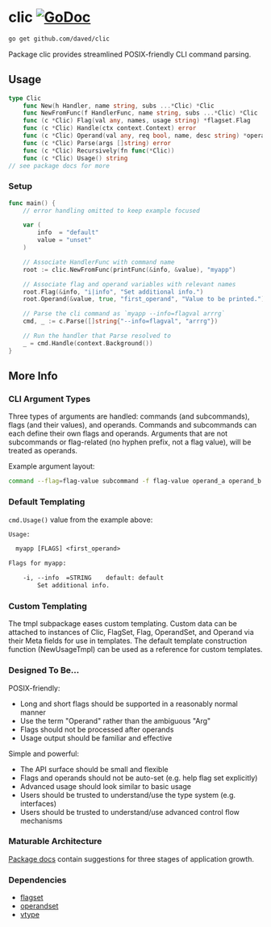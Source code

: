 # clic [![GoDoc](https://pkg.go.dev/badge/github.com/daved/clic.svg)](https://pkg.go.dev/github.com/daved/clic)

```sh
go get github.com/daved/clic
```

Package clic provides streamlined POSIX-friendly CLI command parsing.

## Usage

```go
type Clic
    func New(h Handler, name string, subs ...*Clic) *Clic
    func NewFromFunc(f HandlerFunc, name string, subs ...*Clic) *Clic
    func (c *Clic) Flag(val any, names, usage string) *flagset.Flag
    func (c *Clic) Handle(ctx context.Context) error
    func (c *Clic) Operand(val any, req bool, name, desc string) *operandset.Operand
    func (c *Clic) Parse(args []string) error
    func (c *Clic) Recursively(fn func(*Clic))
    func (c *Clic) Usage() string
// see package docs for more
```

### Setup

```go
func main() {
    // error handling omitted to keep example focused

    var (
        info  = "default"
        value = "unset"
    )

    // Associate HandlerFunc with command name
    root := clic.NewFromFunc(printFunc(&info, &value), "myapp")

    // Associate flag and operand variables with relevant names
    root.Flag(&info, "i|info", "Set additional info.")
    root.Operand(&value, true, "first_operand", "Value to be printed.")

    // Parse the cli command as `myapp --info=flagval arrrg`
    cmd, _ := c.Parse([]string{"--info=flagval", "arrrg"})

    // Run the handler that Parse resolved to
    _ = cmd.Handle(context.Background())
}
```

## More Info

### CLI Argument Types

Three types of arguments are handled: commands (and subcommands), flags (and their values), and
operands. Commands and subcommands can each define their own flags and operands. Arguments that are
not subcommands or flag-related (no hyphen prefix, not a flag value), will be treated as operands.

Example argument layout:

```sh
command --flag=flag-value subcommand -f flag-value operand_a operand_b
```

### Default Templating

`cmd.Usage()` value from the example above:

```txt
Usage:

  myapp [FLAGS] <first_operand>

Flags for myapp:

    -i, --info  =STRING    default: default
        Set additional info.
```

### Custom Templating

The tmpl subpackage eases custom templating. Custom data can be attached to instances of Clic,
FlagSet, Flag, OperandSet, and Operand via their Meta fields for use in templates. The default
template construction function (NewUsageTmpl) can be used as a reference for custom templates.

### Designed To Be...

POSIX-friendly:

- Long and short flags should be supported in a reasonably normal manner
- Use the term "Operand" rather than the ambiguous "Arg"
- Flags should not be processed after operands
- Usage output should be familiar and effective

Simple and powerful:

- The API surface should be small and flexible
- Flags and operands should not be auto-set (e.g. help flag set explicitly)
- Advanced usage should look similar to basic usage
- Users should be trusted to understand/use the type system (e.g. interfaces)
- Users should be trusted to understand/use advanced control flow mechanisms

### Maturable Architecture

[Package docs](https://pkg.go.dev/github.com/daved/clic) contain suggestions for three stages of
application growth.

### Dependencies

- [flagset](https://github.com/daved/flagset)
- [operandset](https://github.com/daved/operandset)
- [vtype](https://github.com/daved/vtype)
